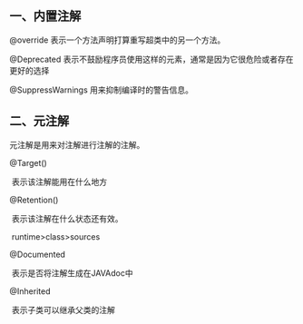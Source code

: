 ## 一、内置注解

@override  表示一个方法声明打算重写超类中的另一个方法。

@Deprecated 表示不鼓励程序员使用这样的元素，通常是因为它很危险或者存在更好的选择

@SuppressWarnings 用来抑制编译时的警告信息。

## 二、元注解

元注解是用来对注解进行注解的注解。

@Target()   

​		表示该注解能用在什么地方

@Retention() 

​		表示该注解在什么状态还有效。

​		runtime>class>sources

@Documented 

​		表示是否将注解生成在JAVAdoc中

@Inherited

​		表示子类可以继承父类的注解
